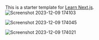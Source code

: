 This is a starter template for [Learn Next.js](https://nextjs.org/learn).
![Screenshot 2023-12-09 174103](https://github.com/DougAlex32/react-facebook/assets/142261380/94298720-8af4-4fb8-b568-a07b362d829f)



![Screenshot 2023-12-09 174045](https://github.com/DougAlex32/react-facebook/assets/142261380/49cf5e33-75f6-4ec5-b71e-3ea29f9c13ba)

![Screenshot 2023-12-09 174021](https://github.com/DougAlex32/react-facebook/assets/142261380/67006a5d-e524-49fe-afe3-199f20df09be)